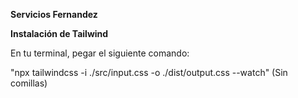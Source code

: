 **Servicios Fernandez**

**Instalación de Tailwind**

En tu terminal, pegar el siguiente comando:

"npx tailwindcss -i ./src/input.css -o ./dist/output.css --watch" (Sin comillas)
